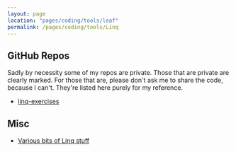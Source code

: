 ```yaml
---
layout: page
location: "pages/coding/tools/leaf"
permalink: /pages/coding/tools/Linq
---
```


## GitHub Repos 

Sadly by necessity some of my repos are private. Those that are private are clearly marked. For those that are, please don't ask me to share the code, because I can't. They're listed here purely for my reference.

- [linq-exercises](https://github.com/claresudbery/linq-exercises)

## Misc

- [Various bits of Linq stuff](https://docs.google.com/document/d/1CDeVGqEj2pnVYTqSwxnjkfNbxT08qDhW6nVCwR05OwU/edit)

